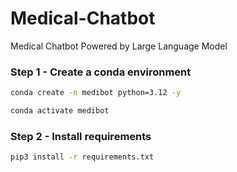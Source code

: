# Medical-Chatbot
Medical Chatbot Powered by Large Language Model

### Step 1 - Create a conda environment 

```bash
conda create -n medibot python=3.12 -y 
```

```bash
conda activate medibot
```

### Step 2 - Install requirements 

```bash
pip3 install -r requirements.txt
```

